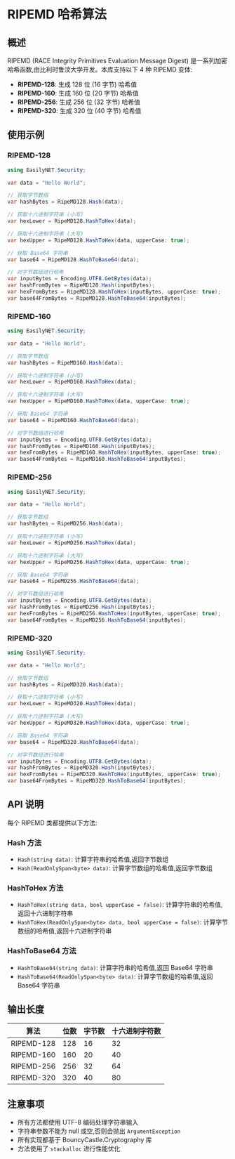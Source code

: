 # RIPEMD 哈希算法

## 概述

RIPEMD (RACE Integrity Primitives Evaluation Message Digest) 是一系列加密哈希函数,由比利时鲁汶大学开发。本库支持以下 4 种 RIPEMD 变体:

- **RIPEMD-128**: 生成 128 位 (16 字节) 哈希值
- **RIPEMD-160**: 生成 160 位 (20 字节) 哈希值
- **RIPEMD-256**: 生成 256 位 (32 字节) 哈希值
- **RIPEMD-320**: 生成 320 位 (40 字节) 哈希值

## 使用示例

### RIPEMD-128

```csharp
using EasilyNET.Security;

var data = "Hello World";

// 获取字节数组
var hashBytes = RipeMD128.Hash(data);

// 获取十六进制字符串 (小写)
var hexLower = RipeMD128.HashToHex(data);

// 获取十六进制字符串 (大写)
var hexUpper = RipeMD128.HashToHex(data, upperCase: true);

// 获取 Base64 字符串
var base64 = RipeMD128.HashToBase64(data);

// 对字节数组进行哈希
var inputBytes = Encoding.UTF8.GetBytes(data);
var hashFromBytes = RipeMD128.Hash(inputBytes);
var hexFromBytes = RipeMD128.HashToHex(inputBytes, upperCase: true);
var base64FromBytes = RipeMD128.HashToBase64(inputBytes);
```

### RIPEMD-160

```csharp
using EasilyNET.Security;

var data = "Hello World";

// 获取字节数组
var hashBytes = RipeMD160.Hash(data);

// 获取十六进制字符串 (小写)
var hexLower = RipeMD160.HashToHex(data);

// 获取十六进制字符串 (大写)
var hexUpper = RipeMD160.HashToHex(data, upperCase: true);

// 获取 Base64 字符串
var base64 = RipeMD160.HashToBase64(data);

// 对字节数组进行哈希
var inputBytes = Encoding.UTF8.GetBytes(data);
var hashFromBytes = RipeMD160.Hash(inputBytes);
var hexFromBytes = RipeMD160.HashToHex(inputBytes, upperCase: true);
var base64FromBytes = RipeMD160.HashToBase64(inputBytes);
```

### RIPEMD-256

```csharp
using EasilyNET.Security;

var data = "Hello World";

// 获取字节数组
var hashBytes = RipeMD256.Hash(data);

// 获取十六进制字符串 (小写)
var hexLower = RipeMD256.HashToHex(data);

// 获取十六进制字符串 (大写)
var hexUpper = RipeMD256.HashToHex(data, upperCase: true);

// 获取 Base64 字符串
var base64 = RipeMD256.HashToBase64(data);

// 对字节数组进行哈希
var inputBytes = Encoding.UTF8.GetBytes(data);
var hashFromBytes = RipeMD256.Hash(inputBytes);
var hexFromBytes = RipeMD256.HashToHex(inputBytes, upperCase: true);
var base64FromBytes = RipeMD256.HashToBase64(inputBytes);
```

### RIPEMD-320

```csharp
using EasilyNET.Security;

var data = "Hello World";

// 获取字节数组
var hashBytes = RipeMD320.Hash(data);

// 获取十六进制字符串 (小写)
var hexLower = RipeMD320.HashToHex(data);

// 获取十六进制字符串 (大写)
var hexUpper = RipeMD320.HashToHex(data, upperCase: true);

// 获取 Base64 字符串
var base64 = RipeMD320.HashToBase64(data);

// 对字节数组进行哈希
var inputBytes = Encoding.UTF8.GetBytes(data);
var hashFromBytes = RipeMD320.Hash(inputBytes);
var hexFromBytes = RipeMD320.HashToHex(inputBytes, upperCase: true);
var base64FromBytes = RipeMD320.HashToBase64(inputBytes);
```

## API 说明

每个 RIPEMD 类都提供以下方法:

### Hash 方法

- `Hash(string data)`: 计算字符串的哈希值,返回字节数组
- `Hash(ReadOnlySpan<byte> data)`: 计算字节数组的哈希值,返回字节数组

### HashToHex 方法

- `HashToHex(string data, bool upperCase = false)`: 计算字符串的哈希值,返回十六进制字符串
- `HashToHex(ReadOnlySpan<byte> data, bool upperCase = false)`: 计算字节数组的哈希值,返回十六进制字符串

### HashToBase64 方法

- `HashToBase64(string data)`: 计算字符串的哈希值,返回 Base64 字符串
- `HashToBase64(ReadOnlySpan<byte> data)`: 计算字节数组的哈希值,返回 Base64 字符串

## 输出长度

| 算法       | 位数 | 字节数 | 十六进制字符数 |
| ---------- | ---- | ------ | -------------- |
| RIPEMD-128 | 128  | 16     | 32             |
| RIPEMD-160 | 160  | 20     | 40             |
| RIPEMD-256 | 256  | 32     | 64             |
| RIPEMD-320 | 320  | 40     | 80             |

## 注意事项

- 所有方法都使用 UTF-8 编码处理字符串输入
- 字符串参数不能为 null 或空,否则会抛出 `ArgumentException`
- 所有实现都基于 BouncyCastle.Cryptography 库
- 方法使用了 `stackalloc` 进行性能优化

